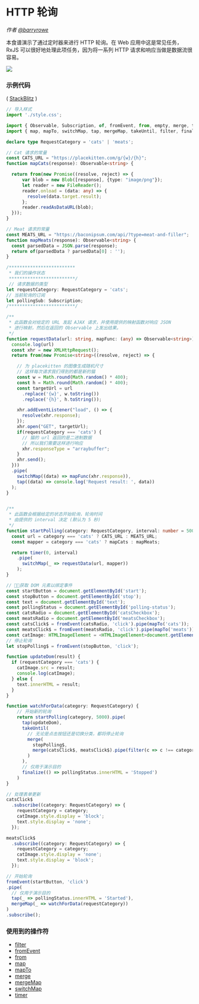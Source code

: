 # HTTP 轮询

_作者 [@barryrowe](https://twitter.com/barryrowe)_

本食谱演示了通过定时器来进行 HTTP 轮询。在 Web 应用中这是常见任务，RxJS 可以很好地处理此项任务，因为将一系列 HTTP 请求和响应当做是数据流很容易。

<div class="ua-ad"><a href="https://ultimateangular.com/?ref=76683_kee7y7vk"><img src="https://ultimateangular.com/assets/img/banners/ua-leader.svg"></a></div>

### 示例代码

(
[StackBlitz](https://stackblitz.com/edit/rxjs-http-poll-recipe-jc5cj7?file=index.ts&devtoolsheight=50)
)

```ts
// 导入样式
import './style.css';

import { Observable, Subscription, of, fromEvent, from, empty, merge, timer } from 'rxjs';
import { map, mapTo, switchMap, tap, mergeMap, takeUntil, filter, finalize } from 'rxjs/operators';

declare type RequestCategory = 'cats' | 'meats';

// Cat 请求的常量
const CATS_URL = "https://placekitten.com/g/{w}/{h}";
function mapCats(response): Observable<string> {

  return from(new Promise((resolve, reject) => {
      var blob = new Blob([response], {type: "image/png"});
      let reader = new FileReader();
      reader.onload = (data: any) => {
        resolve(data.target.result);
      };
      reader.readAsDataURL(blob);
  }));
}

// Meat 请求的常量
const MEATS_URL = "https://baconipsum.com/api/?type=meat-and-filler";
function mapMeats(response): Observable<string> {
  const parsedData = JSON.parse(response);
  return of(parsedData ? parsedData[0] : '');
}

/*************************
 * 我们的操作状态
 *************************/
 // 请求数据的类型
let requestCategory: RequestCategory = 'cats';
// 当前轮询的订阅
let pollingSub: Subscription;
/*************************/

/**
 * 此函数会对给定的 URL 发起 AJAX 请求，并使用提供的映射函数对响应 JSON 
 * 进行映射，然后在返回的 Observable 上发出结果。
 */
function requestData(url: string, mapFunc: (any) => Observable<string>): Observable<string> {
  console.log(url)
  const xhr = new XMLHttpRequest();
  return from(new Promise<string>((resolve, reject) => {

    // 为 placekitten 的图像生成随机尺寸
    // 这样每次请求我们得到的都是新的猫
    const w = Math.round(Math.random() * 400);
    const h = Math.round(Math.random() * 400);
    const targetUrl = url
      .replace('{w}', w.toString())
      .replace('{h}', h.toString());

    xhr.addEventListener("load", () => {
      resolve(xhr.response);
    });
    xhr.open("GET", targetUrl);
    if(requestCategory === 'cats') {
      // 猫的 url 返回的是二进制数据
      // 所以我们需要这样进行响应
      xhr.responseType = "arraybuffer";
    }
    xhr.send();
  }))
  .pipe(
    switchMap((data) => mapFunc(xhr.response)),
    tap((data) => console.log('Request result: ', data))
  );
}


/**
 * 此函数会根据给定的状态开始轮询，轮询时间
 * 由提供的 interval 决定 (默认为 5 秒)
 */
function startPolling(category: RequestCategory, interval: number = 5000): Observable<string> {
  const url = category === 'cats' ? CATS_URL : MEATS_URL;
  const mapper = category === 'cats' ? mapCats : mapMeats;

  return timer(0, interval)
    .pipe(
      switchMap(_ => requestData(url, mapper))
    );
}

// 获取 DOM 元素以绑定事件
const startButton = document.getElementById('start');
const stopButton = document.getElementById('stop');
const text = document.getElementById('text');
const pollingStatus = document.getElementById('polling-status');
const catsRadio = document.getElementById('catsCheckbox');
const meatsRadio = document.getElementById('meatsCheckbox');
const catsClick$ = fromEvent(catsRadio, 'click').pipe(mapTo('cats'));
const meatsClick$ = fromEvent(meatsRadio, 'click').pipe(mapTo('meats'));
const catImage: HTMLImageElement = <HTMLImageElement>document.getElementById('cat');
// 停止轮询
let stopPolling$ = fromEvent(stopButton, 'click');

function updateDom(result) {
  if (requestCategory === 'cats') {
    catImage.src = result;
    console.log(catImage);
  } else {
    text.innerHTML = result;
  }
}

function watchForData(category: RequestCategory) {
    // 开始新的轮询
    return startPolling(category, 5000).pipe(
      tap(updateDom),
      takeUntil(
        // 无论是点击按钮还是切换分类，都将停止轮询
        merge(
          stopPolling$,
          merge(catsClick$, meatsClick$).pipe(filter(c => c !== category))
        )
      ),
      // 仅用于演示目的
      finalize(() => pollingStatus.innerHTML = 'Stopped')
    )
}

// 处理表单更新
catsClick$
  .subscribe((category: RequestCategory) => {
    requestCategory = category;
    catImage.style.display = 'block';
    text.style.display = 'none';
  });

meatsClick$
  .subscribe((category: RequestCategory) => {
    requestCategory = category;
    catImage.style.display = 'none';
    text.style.display = 'block';
  });

// 开始轮询
fromEvent(startButton, 'click')
.pipe(
  // 仅用于演示目的
  tap(_ => pollingStatus.innerHTML = 'Started'),
  mergeMap(_ => watchForData(requestCategory))
)
.subscribe();
```

### 使用到的操作符

- [filter](../operators/filtering/filter.md)
- [fromEvent](../operators/creation/fromevent.md)
- [from](../operators/creation/from.md)
- [map](../operators/transformation/map.md)
- [mapTo](../operators/transformation/mapTo.md)
- [merge](../operators/combination/merge.md)
- [mergeMap](../operators/transformation/mergemap.md)
- [switchMap](../operators/transformation/switchmap.md)
- [timer](../operators/creation/timer.md)
